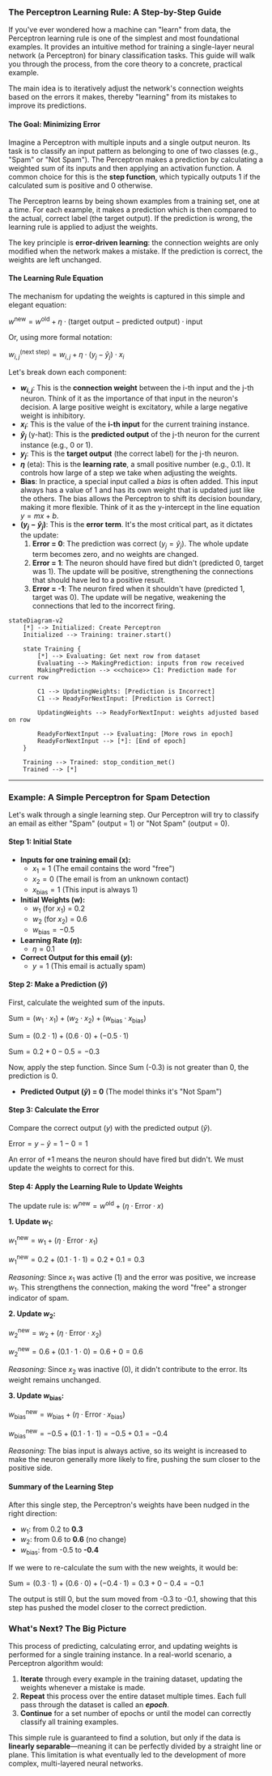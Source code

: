 ### The Perceptron Learning Rule: A Step-by-Step Guide

If you've ever wondered how a machine can "learn" from data, the Perceptron learning rule is one of the simplest and most foundational examples. It provides an intuitive method for training a single-layer neural network (a Perceptron) for binary classification tasks. This guide will walk you through the process, from the core theory to a concrete, practical example.

The main idea is to iteratively adjust the network's connection weights based on the errors it makes, thereby "learning" from its mistakes to improve its predictions.

#### The Goal: Minimizing Error

Imagine a Perceptron with multiple inputs and a single output neuron. Its task is to classify an input pattern as belonging to one of two classes (e.g., "Spam" or "Not Spam"). The Perceptron makes a prediction by calculating a weighted sum of its inputs and then applying an activation function. A common choice for this is the **step function**, which typically outputs 1 if the calculated sum is positive and 0 otherwise.

The Perceptron learns by being shown examples from a training set, one at a time. For each example, it makes a prediction which is then compared to the actual, correct label (the target output). If the prediction is wrong, the learning rule is applied to adjust the weights.

The key principle is **error-driven learning**: the connection weights are only modified when the network makes a mistake. If the prediction is correct, the weights are left unchanged.

#### The Learning Rule Equation

The mechanism for updating the weights is captured in this simple and elegant equation:

$w^{\text{new}} = w^{\text{old}} + \eta \cdot (\text{target output} - \text{predicted output}) \cdot \text{input}$

Or, using more formal notation:

$w_{i,j}^{(\text{next step})} = w_{i,j} + \eta \cdot (y_j - \hat{y}_j) \cdot x_i$

Let's break down each component:

* **$w_{i,j}$**: This is the **connection weight** between the i-th input and the j-th neuron. Think of it as the importance of that input in the neuron's decision. A large positive weight is excitatory, while a large negative weight is inhibitory.
* **$x_i$**: This is the value of the **i-th input** for the current training instance.
* **$\hat{y}_j$** (y-hat): This is the **predicted output** of the j-th neuron for the current instance (e.g., 0 or 1).
* **$y_j$**: This is the **target output** (the correct label) for the j-th neuron.
* **$\eta$** (eta): This is the **learning rate**, a small positive number (e.g., 0.1). It controls how large of a step we take when adjusting the weights.
* **Bias**: In practice, a special input called a *bias* is often added. This input always has a value of 1 and has its own weight that is updated just like the others. The bias allows the Perceptron to shift its decision boundary, making it more flexible. Think of it as the y-intercept in the line equation $y = mx + b$.
* **$(y_j - \hat{y}_j)$**: This is the **error term**. It's the most critical part, as it dictates the update:
    1.  **Error = 0**: The prediction was correct ($y_j = \hat{y}_j$). The whole update term becomes zero, and no weights are changed.
    2.  **Error = 1**: The neuron should have fired but didn't (predicted 0, target was 1). The update will be positive, strengthening the connections that should have led to a positive result.
    3.  **Error = -1**: The neuron fired when it shouldn't have (predicted 1, target was 0). The update will be negative, weakening the connections that led to the incorrect firing.


```mermaid
stateDiagram-v2
    [*] --> Initialized: Create Perceptron
    Initialized --> Training: trainer.start()

    state Training {
        [*] --> Evaluating: Get next row from dataset
        Evaluating --> MakingPrediction: inputs from row received
        MakingPrediction --> <<choice>> C1: Prediction made for current row

        C1 --> UpdatingWeights: [Prediction is Incorrect]
        C1 --> ReadyForNextInput: [Prediction is Correct]

        UpdatingWeights --> ReadyForNextInput: weights adjusted based on row
        
        ReadyForNextInput --> Evaluating: [More rows in epoch]
        ReadyForNextInput --> [*]: [End of epoch]
    }

    Training --> Trained: stop_condition_met()
    Trained --> [*]
```

---

### Example: A Simple Perceptron for Spam Detection

Let's walk through a single learning step. Our Perceptron will try to classify an email as either "Spam" (output = 1) or "Not Spam" (output = 0).

#### Step 1: Initial State

* **Inputs for one training email ($\mathbf{x}$):**
    * $x_1 = 1$ (The email contains the word "free")
    * $x_2 = 0$ (The email is from an unknown contact)
    * $x_{\text{bias}} = 1$ (This input is always 1)
* **Initial Weights ($\mathbf{w}$):**
    * $w_1$ (for $x_1$) = 0.2
    * $w_2$ (for $x_2$) = 0.6
    * $w_{\text{bias}} = -0.5$
* **Learning Rate ($\eta$):**
    * $\eta = 0.1$
* **Correct Output for this email ($y$):**
    * $y = 1$ (This email is actually spam)

#### Step 2: Make a Prediction ($\hat{y}$)

First, calculate the weighted sum of the inputs.

$\text{Sum} = (w_1 \cdot x_1) + (w_2 \cdot x_2) + (w_{\text{bias}} \cdot x_{\text{bias}})$

$\text{Sum} = (0.2 \cdot 1) + (0.6 \cdot 0) + (-0.5 \cdot 1)$

$\text{Sum} = 0.2 + 0 - 0.5 = -0.3$

Now, apply the step function. Since $\text{Sum}$ (-0.3) is not greater than 0, the prediction is 0.

* **Predicted Output ($\hat{y}$) = 0** (The model thinks it's "Not Spam")

#### Step 3: Calculate the Error

Compare the correct output ($y$) with the predicted output ($\hat{y}$).

$\text{Error} = y - \hat{y} = 1 - 0 = 1$

An error of $+1$ means the neuron should have fired but didn't. We must update the weights to correct for this.

#### Step 4: Apply the Learning Rule to Update Weights

The update rule is: $w^{\text{new}} = w^{\text{old}} + (\eta \cdot \text{Error} \cdot x)$

**1. Update $w_1$:**

$w_1^{\text{new}} = w_1 + (\eta \cdot \text{Error} \cdot x_1)$

$w_1^{\text{new}} = 0.2 + (0.1 \cdot 1 \cdot 1) = 0.2 + 0.1 = 0.3$

*Reasoning:* Since $x_1$ was active (1) and the error was positive, we increase $w_1$. This strengthens the connection, making the word "free" a stronger indicator of spam.

**2. Update $w_2$:**

$w_2^{\text{new}} = w_2 + (\eta \cdot \text{Error} \cdot x_2)$

$w_2^{\text{new}} = 0.6 + (0.1 \cdot 1 \cdot 0) = 0.6 + 0 = 0.6$

*Reasoning:* Since $x_2$ was inactive (0), it didn't contribute to the error. Its weight remains unchanged.

**3. Update $w_{\text{bias}}$:**

$w_{\text{bias}}^{\text{new}} = w_{\text{bias}} + (\eta \cdot \text{Error} \cdot x_{\text{bias}})$

$w_{\text{bias}}^{\text{new}} = -0.5 + (0.1 \cdot 1 \cdot 1) = -0.5 + 0.1 = -0.4$

*Reasoning:* The bias input is always active, so its weight is increased to make the neuron generally more likely to fire, pushing the sum closer to the positive side.

#### Summary of the Learning Step

After this single step, the Perceptron's weights have been nudged in the right direction:

* $w_1$: from 0.2 to **0.3**
* $w_2$: from 0.6 to **0.6** (no change)
* $w_{\text{bias}}$: from -0.5 to **-0.4**

If we were to re-calculate the sum with the new weights, it would be:

$\text{Sum} = (0.3 \cdot 1) + (0.6 \cdot 0) + (-0.4 \cdot 1) = 0.3 + 0 - 0.4 = -0.1$

The output is still 0, but the sum moved from -0.3 to -0.1, showing that this step has pushed the model closer to the correct prediction.

### What's Next? The Big Picture

This process of predicting, calculating error, and updating weights is performed for a single training instance. In a real-world scenario, a Perceptron algorithm would:

1.  **Iterate** through every example in the training dataset, updating the weights whenever a mistake is made.
2.  **Repeat** this process over the entire dataset multiple times. Each full pass through the dataset is called an ***epoch***.
3.  **Continue** for a set number of epochs or until the model can correctly classify all training examples.

This simple rule is guaranteed to find a solution, but only if the data is **linearly separable**—meaning it can be perfectly divided by a straight line or plane. This limitation is what eventually led to the development of more complex, multi-layered neural networks.
